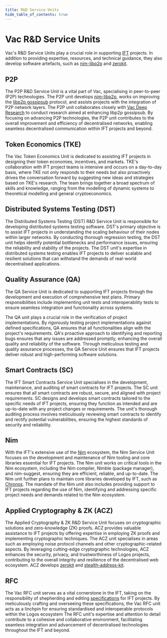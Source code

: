 ```yaml
---
title: R&D Service Units
hide_table_of_contents: true
---
```


# Vac R&D Service Units

Vac's R&D Service Units play a crucial role in supporting [IFT](https://free.technology) projects.
In addition to providing expertise, resources, and technical guidance,
they also develop software artefacts, such as [nim-libp2p](https://github.com/status-im/nim-libp2p) and [zerokit](https://github.com/vacp2p/zerokit).

## P2P

The P2P R&D Service Unit is a vital part of Vac, specialising in peer-to-peer (P2P) technologies.
The P2P unit develops [nim-libp2p](https://github.com/status-im/nim-libp2p),
works on improving the [libp2p gossipsub](https://docs.libp2p.io/concepts/pubsub/overview/) protocol,
and assists projects with the integration of P2P network layers.
The P2P unit collaborates closely with [Vac Deep Research](/deepresearch) to conduct research aimed at enhancing libp2p gossipsub.
By focusing on advancing P2P technologies, the P2P unit contributes to the overall improvement and efficiency of decentralised networks,
enabling seamless decentralised communication within IFT projects and beyond.

## Token Economics (TKE)

The Vac Token Economics Unit is dedicated to assisting IFT projects in designing their token economies, incentives, and markets.
TKE's collaboration with IFT project teams is intensive and occurs on a day-to-day basis,
where TKE not only responds to their needs but also proactively drives the conversation forward by suggesting new ideas and strategies
based on TKE's research.
The team brings together a broad spectrum of skills and knowledge, ranging from the modelling of dynamic systems to theoretical modelling
and general cryptoeconomics.

## Distributed Systems Testing (DST)

The Distributed Systems Testing (DST) R&D Service Unit is responsible for developing distributed systems testing software.
DST's primary objective is to assist IFT projects in understanding the scaling behaviour of their nodes within larger networks.
By conducting thorough regression testing, the DST unit helps identify potential bottlenecks and performance issues,
ensuring the reliability and stability of the projects.
The DST unit's expertise in distributed systems testing enables IFT projects to deliver scalable and resilient solutions that can withstand the demands of real-world decentralised applications.

## Quality Assurance (QA)

The QA Service Unit is dedicated to supporting IFT projects through the development and execution of comprehensive test plans.
Primary responsibilities include implementing unit tests and interoperability tests to ensure seamless integration and functionality across systems.

The QA unit plays a crucial role in the verification of project implementations.
By rigorously testing project implementations against defined specifications, QA ensures that all functionalities align with the project's requirements.
QA's proactive approach to identifying and reporting bugs ensures that any issues are addressed promptly, enhancing the overall quality and reliability of the software.
Through meticulous testing and quality assurance processes, the QA Service Unit ensures that IFT projects deliver robust and high-performing software solutions.

## Smart Contracts (SC)

The IFT Smart Contracts Service Unit specialises in the development, maintenance, and auditing of smart contracts for IFT projects.
The SC unit ensures that all smart contracts are robust, secure, and aligned with project requirements.
SC designs and develops smart contracts tailored to the specific needs of IFT projects,
ensuring they function as intended and are up-to-date with any project changes or requirements.
The unit's thorough auditing process involves meticulously reviewing smart contracts to identify and rectify potential vulnerabilities,
ensuring the highest standards of security and reliability.

## Nim

With the IFT's extensive use of the [Nim](https://nim-lang.org/) ecosystem,
the Nim Service Unit focuses on the development and maintenance of Nim tooling and core libraries essential for IFT projects.
The Nim unit works on critical tools in the Nim ecosystem, including the Nim compiler, Nimble (package manager),
and nim-suggest, ensuring they are efficient, reliable, and up-to-date.
The Nim unit further plans to maintain core libraries developed by IFT, such as [Chronos](https://github.com/status-im/nim-chronos).
The mandate of the Nim unit also includes providing support to IFT projects regarding the use of Nim,
identifying and addressing specific project needs and demands related to the Nim ecosystem.

## Applied Cryptography & ZK (ACZ)

The Applied Cryptography & ZK R&D Service Unit focuses on cryptographic solutions and zero-knowledge (ZK) proofs.
ACZ provides valuable assistance to IFT projects by offering expertise in employing ZK proofs and implementing cryptographic techniques.
The ACZ unit specialises in areas such as employing noise protocol channels and other cryptographic-related aspects.
By leveraging cutting-edge cryptographic technologies, ACZ enhances the security, privacy, and trustworthiness of Logos projects,
contributing to the overall integrity and resilience of the decentralised web ecosystem.
ACZ develops [zerokit](https://github.com/vacp2p/zerokit) and [stealth-address-kit](https://github.com/vacp2p/stealth-address-kit).

## RFC

The Vac RFC unit serves as a vital cornerstone in the IFT,
taking on the responsibility of shepherding and editing [specifications](https://rfc.vac.dev/) for IFT projects.
By meticulously crafting and overseeing these specifications,
the Vac RFC unit acts as a linchpin for ensuring standardised and interoperable protocols within the Logos ecosystem
The RFC unit's expertise and attention to detail contribute to a cohesive and collaborative environment,
facilitating seamless integration and advancement of decentralised technologies
throughout the IFT and beyond.

